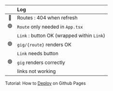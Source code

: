 &#8203;        | Log
:------------: | :--
:red_circle:   | Routes : 404 when refresh
:green_circle: | `Route` only needed in `App.tsx` 
&#8203;        | `Link` : button OK (wrapped within `Link`)
:green_circle: | `gig/{route}` renders OK
&#8203;        | `Link` needs button
:green_circle: | `gig` renders correctly
&#8203;        | links not working

Tutorial: How to [Deploy](https://blog.devgenius.io/how-to-deploy-your-vite-react-app-to-github-pages-with-and-without-react-router-b060d912b10e) on Github Pages
